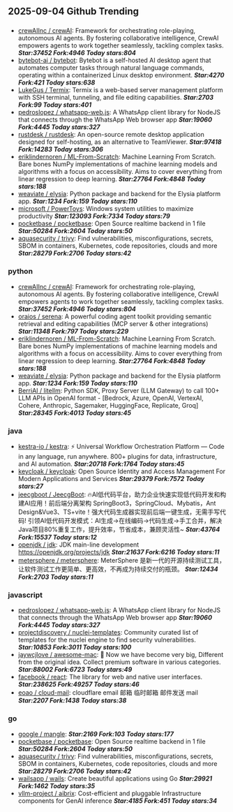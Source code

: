 ## 2025-09-04 Github Trending

### 
* [crewAIInc / crewAI](https://github.com/crewAIInc/crewAI): Framework for orchestrating role-playing, autonomous AI agents. By fostering collaborative intelligence, CrewAI empowers agents to work together seamlessly, tackling complex tasks. ***Star:37452 Fork:4946 Today stars:804***
* [bytebot-ai / bytebot](https://github.com/bytebot-ai/bytebot): Bytebot is a self-hosted AI desktop agent that automates computer tasks through natural language commands, operating within a containerized Linux desktop environment. ***Star:4270 Fork:421 Today stars:638***
* [LukeGus / Termix](https://github.com/LukeGus/Termix): Termix is a web-based server management platform with SSH terminal, tunneling, and file editing capabilities. ***Star:2703 Fork:99 Today stars:401***
* [pedroslopez / whatsapp-web.js](https://github.com/pedroslopez/whatsapp-web.js): A WhatsApp client library for NodeJS that connects through the WhatsApp Web browser app ***Star:19060 Fork:4445 Today stars:327***
* [rustdesk / rustdesk](https://github.com/rustdesk/rustdesk): An open-source remote desktop application designed for self-hosting, as an alternative to TeamViewer. ***Star:97418 Fork:14283 Today stars:306***
* [eriklindernoren / ML-From-Scratch](https://github.com/eriklindernoren/ML-From-Scratch): Machine Learning From Scratch. Bare bones NumPy implementations of machine learning models and algorithms with a focus on accessibility. Aims to cover everything from linear regression to deep learning. ***Star:27764 Fork:4848 Today stars:188***
* [weaviate / elysia](https://github.com/weaviate/elysia): Python package and backend for the Elysia platform app. ***Star:1234 Fork:159 Today stars:110***
* [microsoft / PowerToys](https://github.com/microsoft/PowerToys): Windows system utilities to maximize productivity ***Star:123093 Fork:7334 Today stars:79***
* [pocketbase / pocketbase](https://github.com/pocketbase/pocketbase): Open Source realtime backend in 1 file ***Star:50284 Fork:2604 Today stars:50***
* [aquasecurity / trivy](https://github.com/aquasecurity/trivy): Find vulnerabilities, misconfigurations, secrets, SBOM in containers, Kubernetes, code repositories, clouds and more ***Star:28279 Fork:2706 Today stars:42***

### python
* [crewAIInc / crewAI](https://github.com/crewAIInc/crewAI): Framework for orchestrating role-playing, autonomous AI agents. By fostering collaborative intelligence, CrewAI empowers agents to work together seamlessly, tackling complex tasks. ***Star:37452 Fork:4946 Today stars:804***
* [oraios / serena](https://github.com/oraios/serena): A powerful coding agent toolkit providing semantic retrieval and editing capabilities (MCP server & other integrations) ***Star:11348 Fork:797 Today stars:229***
* [eriklindernoren / ML-From-Scratch](https://github.com/eriklindernoren/ML-From-Scratch): Machine Learning From Scratch. Bare bones NumPy implementations of machine learning models and algorithms with a focus on accessibility. Aims to cover everything from linear regression to deep learning. ***Star:27764 Fork:4848 Today stars:188***
* [weaviate / elysia](https://github.com/weaviate/elysia): Python package and backend for the Elysia platform app. ***Star:1234 Fork:159 Today stars:110***
* [BerriAI / litellm](https://github.com/BerriAI/litellm): Python SDK, Proxy Server (LLM Gateway) to call 100+ LLM APIs in OpenAI format - [Bedrock, Azure, OpenAI, VertexAI, Cohere, Anthropic, Sagemaker, HuggingFace, Replicate, Groq] ***Star:28345 Fork:4013 Today stars:45***

### java
* [kestra-io / kestra](https://github.com/kestra-io/kestra): ⚡ Universal Workflow Orchestration Platform — Code in any language, run anywhere. 800+ plugins for data, infrastructure, and AI automation. ***Star:20718 Fork:1764 Today stars:45***
* [keycloak / keycloak](https://github.com/keycloak/keycloak): Open Source Identity and Access Management For Modern Applications and Services ***Star:29379 Fork:7572 Today stars:27***
* [jeecgboot / JeecgBoot](https://github.com/jeecgboot/JeecgBoot): 🔥AI低代码平台，助力企业快速实现低代码开发和构建AI应用！前后端分离架构 SpringBoot3，SpringCloud、Mybatis，Ant Design&Vue3、TS+vite！强大代码生成器实现前后端一键生成，无需手写代码! 引领AI低代码开发模式：AI生成→在线编码→代码生成→手工合并，解决Java项目80%重复工作，提升效率，节省成本，兼顾灵活性~ ***Star:43764 Fork:15537 Today stars:12***
* [openjdk / jdk](https://github.com/openjdk/jdk): JDK main-line development https://openjdk.org/projects/jdk ***Star:21637 Fork:6216 Today stars:11***
* [metersphere / metersphere](https://github.com/metersphere/metersphere): MeterSphere 是新一代的开源持续测试工具，让软件测试工作更简单、更高效，不再成为持续交付的瓶颈。 ***Star:12434 Fork:2703 Today stars:11***

### javascript
* [pedroslopez / whatsapp-web.js](https://github.com/pedroslopez/whatsapp-web.js): A WhatsApp client library for NodeJS that connects through the WhatsApp Web browser app ***Star:19060 Fork:4445 Today stars:327***
* [projectdiscovery / nuclei-templates](https://github.com/projectdiscovery/nuclei-templates): Community curated list of templates for the nuclei engine to find security vulnerabilities. ***Star:10853 Fork:3011 Today stars:100***
* [jaywcjlove / awesome-mac](https://github.com/jaywcjlove/awesome-mac):  Now we have become very big, Different from the original idea. Collect premium software in various categories. ***Star:88002 Fork:6723 Today stars:49***
* [facebook / react](https://github.com/facebook/react): The library for web and native user interfaces. ***Star:238625 Fork:49257 Today stars:46***
* [eoao / cloud-mail](https://github.com/eoao/cloud-mail): cloudflare email 邮箱 临时邮箱 邮件发送 mail ***Star:2207 Fork:1438 Today stars:38***

### go
* [google / mangle](https://github.com/google/mangle):  ***Star:2169 Fork:103 Today stars:177***
* [pocketbase / pocketbase](https://github.com/pocketbase/pocketbase): Open Source realtime backend in 1 file ***Star:50284 Fork:2604 Today stars:50***
* [aquasecurity / trivy](https://github.com/aquasecurity/trivy): Find vulnerabilities, misconfigurations, secrets, SBOM in containers, Kubernetes, code repositories, clouds and more ***Star:28279 Fork:2706 Today stars:42***
* [wailsapp / wails](https://github.com/wailsapp/wails): Create beautiful applications using Go ***Star:29921 Fork:1462 Today stars:35***
* [vllm-project / aibrix](https://github.com/vllm-project/aibrix): Cost-efficient and pluggable Infrastructure components for GenAI inference ***Star:4185 Fork:451 Today stars:34***

